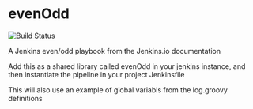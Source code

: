# evenOdd
[![Build Status](http://http://192.168.56.101:8080/buildStatus/icon?job=libraries)](http://http://192.168.56.101:8080/job/libraries/)

A Jenkins even/odd playbook from the Jenkins.io documentation

Add this as a shared library called evenOdd in your jenkins
instance, and then instantiate the pipeline in your project Jenkinsfile

This will also use an example of global variabls from the log.groovy
definitions
